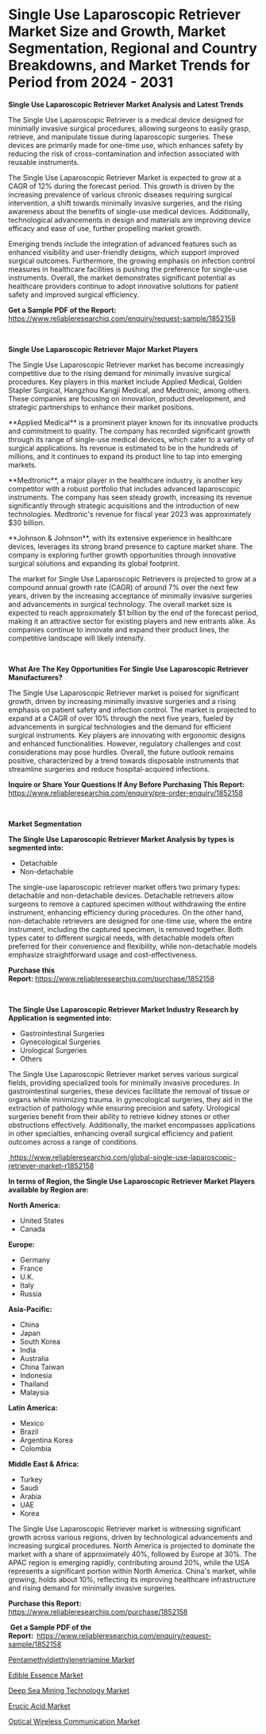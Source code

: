 <p><h1>Single Use Laparoscopic Retriever Market Size and Growth, Market Segmentation, Regional and Country Breakdowns, and Market Trends for Period from 2024 -  2031</h1></p><p><strong>Single Use Laparoscopic Retriever Market Analysis and Latest Trends</strong></p>
<p><p>The Single Use Laparoscopic Retriever is a medical device designed for minimally invasive surgical procedures, allowing surgeons to easily grasp, retrieve, and manipulate tissue during laparoscopic surgeries. These devices are primarily made for one-time use, which enhances safety by reducing the risk of cross-contamination and infection associated with reusable instruments.</p><p>The Single Use Laparoscopic Retriever Market is expected to grow at a CAGR of 12% during the forecast period. This growth is driven by the increasing prevalence of various chronic diseases requiring surgical intervention, a shift towards minimally invasive surgeries, and the rising awareness about the benefits of single-use medical devices. Additionally, technological advancements in design and materials are improving device efficacy and ease of use, further propelling market growth.</p><p>Emerging trends include the integration of advanced features such as enhanced visibility and user-friendly designs, which support improved surgical outcomes. Furthermore, the growing emphasis on infection control measures in healthcare facilities is pushing the preference for single-use instruments. Overall, the market demonstrates significant potential as healthcare providers continue to adopt innovative solutions for patient safety and improved surgical efficiency.</p></p>
<p><strong>Get a Sample PDF of the Report:&nbsp;</strong> <a href="https://www.reliableresearchiq.com/enquiry/request-sample/1852158?utm_campaign=1106&utm_medium=2&utm_source=Github&utm_content=ia&utm_term=19112024&utm_id=single-use-laparoscopic-retriever">https://www.reliableresearchiq.com/enquiry/request-sample/1852158</a></p>
<p>&nbsp;</p>
<p><strong>Single Use Laparoscopic Retriever Major Market Players</strong></p>
<p><p>The Single Use Laparoscopic Retriever market has become increasingly competitive due to the rising demand for minimally invasive surgical procedures. Key players in this market include Applied Medical, Golden Stapler Surgical, Hangzhou Kangji Medical, and Medtronic, among others. These companies are focusing on innovation, product development, and strategic partnerships to enhance their market positions.</p><p>**Applied Medical** is a prominent player known for its innovative products and commitment to quality. The company has recorded significant growth through its range of single-use medical devices, which cater to a variety of surgical applications. Its revenue is estimated to be in the hundreds of millions, and it continues to expand its product line to tap into emerging markets.</p><p>**Medtronic**, a major player in the healthcare industry, is another key competitor with a robust portfolio that includes advanced laparoscopic instruments. The company has seen steady growth, increasing its revenue significantly through strategic acquisitions and the introduction of new technologies. Medtronic's revenue for fiscal year 2023 was approximately $30 billion.</p><p>**Johnson & Johnson**, with its extensive experience in healthcare devices, leverages its strong brand presence to capture market share. The company is exploring further growth opportunities through innovative surgical solutions and expanding its global footprint.</p><p>The market for Single Use Laparoscopic Retrievers is projected to grow at a compound annual growth rate (CAGR) of around 7% over the next few years, driven by the increasing acceptance of minimally invasive surgeries and advancements in surgical technology. The overall market size is expected to reach approximately $1 billion by the end of the forecast period, making it an attractive sector for existing players and new entrants alike. As companies continue to innovate and expand their product lines, the competitive landscape will likely intensify.</p></p>
<p>&nbsp;</p>
<p><strong>What Are The Key Opportunities For Single Use Laparoscopic Retriever Manufacturers?</strong></p>
<p><p>The Single Use Laparoscopic Retriever market is poised for significant growth, driven by increasing minimally invasive surgeries and a rising emphasis on patient safety and infection control. The market is projected to expand at a CAGR of over 10% through the next five years, fueled by advancements in surgical technologies and the demand for efficient surgical instruments. Key players are innovating with ergonomic designs and enhanced functionalities. However, regulatory challenges and cost considerations may pose hurdles. Overall, the future outlook remains positive, characterized by a trend towards disposable instruments that streamline surgeries and reduce hospital-acquired infections.</p></p>
<p><strong>Inquire or Share Your Questions If Any Before Purchasing This Report:</strong> <a href="https://www.reliableresearchiq.com/enquiry/pre-order-enquiry/1852158?utm_campaign=1106&utm_medium=2&utm_source=Github&utm_content=ia&utm_term=19112024&utm_id=single-use-laparoscopic-retriever">https://www.reliableresearchiq.com/enquiry/pre-order-enquiry/1852158</a></p>
<p>&nbsp;</p>
<p><strong>Market Segmentation</strong></p>
<p><strong>The Single Use Laparoscopic Retriever Market Analysis by types is segmented into:</strong></p>
<p><ul><li>Detachable</li><li>Non-detachable</li></ul></p>
<p><p>The single-use laparoscopic retriever market offers two primary types: detachable and non-detachable devices. Detachable retrievers allow surgeons to remove a captured specimen without withdrawing the entire instrument, enhancing efficiency during procedures. On the other hand, non-detachable retrievers are designed for one-time use, where the entire instrument, including the captured specimen, is removed together. Both types cater to different surgical needs, with detachable models often preferred for their convenience and flexibility, while non-detachable models emphasize straightforward usage and cost-effectiveness.</p></p>
<p><strong>Purchase this Report:&nbsp;</strong><a href="https://www.reliableresearchiq.com/purchase/1852158?utm_campaign=1106&utm_medium=2&utm_source=Github&utm_content=ia&utm_term=19112024&utm_id=single-use-laparoscopic-retriever">https://www.reliableresearchiq.com/purchase/1852158</a></p>
<p>&nbsp;</p>
<p><strong>The Single Use Laparoscopic Retriever Market Industry Research by Application is segmented into:</strong></p>
<p><ul><li>Gastrointestinal Surgeries</li><li>Gynecological Surgeries</li><li>Urological Surgeries</li><li>Others</li></ul></p>
<p><p>The Single Use Laparoscopic Retriever market serves various surgical fields, providing specialized tools for minimally invasive procedures. In gastrointestinal surgeries, these devices facilitate the removal of tissue or organs while minimizing trauma. In gynecological surgeries, they aid in the extraction of pathology while ensuring precision and safety. Urological surgeries benefit from their ability to retrieve kidney stones or other obstructions effectively. Additionally, the market encompasses applications in other specialties, enhancing overall surgical efficiency and patient outcomes across a range of conditions.</p></p>
<p><a href="https://www.reliableresearchiq.com/global-single-use-laparoscopic-retriever-market-r1852158?utm_campaign=1106&utm_medium=2&utm_source=Github&utm_content=ia&utm_term=19112024&utm_id=single-use-laparoscopic-retriever">&nbsp;https://www.reliableresearchiq.com/global-single-use-laparoscopic-retriever-market-r1852158</a></p>
<p><strong>In terms of Region, the Single Use Laparoscopic Retriever Market Players available by Region are:</strong></p>
<p>
    <p> <strong> North America: </strong>
        <ul>
            <li>United States</li>
            <li>Canada</li>
        </ul>
        </p> 
    <p> <strong> Europe: </strong>
        <ul>
            <li>Germany</li>
            <li>France</li>
            <li>U.K.</li>
            <li>Italy</li>
            <li>Russia</li>
        </ul>
        </p> 
    <p> <strong> Asia-Pacific: </strong>
        <ul>
            <li>China</li>
            <li>Japan</li>
            <li>South Korea</li>
            <li>India</li>
            <li>Australia</li>
            <li>China Taiwan</li>
            <li>Indonesia</li>
            <li>Thailand</li>
            <li>Malaysia</li>
        </ul>
        </p> 
    <p> <strong> Latin America: </strong>
        <ul>
            <li>Mexico</li>
            <li>Brazil</li>
            <li>Argentina Korea</li>
            <li>Colombia</li>
        </ul>
        </p> 
    <p> <strong> Middle East & Africa: </strong>
        <ul>
            <li>Turkey</li>
            <li>Saudi</li>
            <li>Arabia</li>
            <li>UAE</li>
            <li>Korea</li>
        </ul>
    </p>
    </p>
<p><p>The Single Use Laparoscopic Retriever market is witnessing significant growth across various regions, driven by technological advancements and increasing surgical procedures. North America is projected to dominate the market with a share of approximately 40%, followed by Europe at 30%. The APAC region is emerging rapidly, contributing around 20%, while the USA represents a significant portion within North America. China's market, while growing, holds about 10%, reflecting its improving healthcare infrastructure and rising demand for minimally invasive surgeries.</p></p>
<p><strong>Purchase this Report: </strong><a href="https://www.reliableresearchiq.com/purchase/1852158?utm_campaign=1106&utm_medium=2&utm_source=Github&utm_content=ia&utm_term=19112024&utm_id=single-use-laparoscopic-retriever">https://www.reliableresearchiq.com/purchase/1852158</a></p>
<p>&nbsp;<strong>Get a Sample PDF of the Report:&nbsp;&nbsp;</strong><a href="https://www.reliableresearchiq.com/enquiry/request-sample/1852158?utm_campaign=1106&utm_medium=2&utm_source=Github&utm_content=ia&utm_term=19112024&utm_id=single-use-laparoscopic-retriever">https://www.reliableresearchiq.com/enquiry/request-sample/1852158</a></p>
<p><strong></strong></p>
<p><p><a href="https://www.linkedin.com/pulse/driving-forces-global-pentamethyldiethylenetriamine-market-1to7e?utm_campaign=1106&utm_medium=2&utm_source=Github&utm_content=ia&utm_term=19112024&utm_id=single-use-laparoscopic-retriever">Pentamethyldiethylenetriamine Market</a></p><p><a href="https://www.linkedin.com/pulse/evaluating-edible-essence-market-trends-growth-opportunities-wrs4c?utm_campaign=1106&utm_medium=2&utm_source=Github&utm_content=ia&utm_term=19112024&utm_id=single-use-laparoscopic-retriever">Edible Essence Market</a></p><p><a href="https://issuu.com/reportprime-2/docs/deep-sea-mining-technology-market-s_8a82dcdc1ce790?utm_campaign=1106&utm_medium=2&utm_source=Github&utm_content=ia&utm_term=19112024&utm_id=single-use-laparoscopic-retriever">Deep Sea Mining Technology Market</a></p><p><a href="https://www.linkedin.com/pulse/erucic-acid-market-global-insights-regional-analysis-2024-2ghbe?utm_campaign=1106&utm_medium=2&utm_source=Github&utm_content=ia&utm_term=19112024&utm_id=single-use-laparoscopic-retriever">Erucic Acid Market</a></p><p><a href="https://issuu.com/reportprime-2/docs/optical-wireless-communication-mark_cd255310262e1f?utm_campaign=1106&utm_medium=2&utm_source=Github&utm_content=ia&utm_term=19112024&utm_id=single-use-laparoscopic-retriever">Optical Wireless Communication Market</a></p></p>